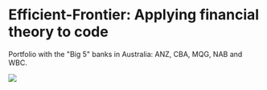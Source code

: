 # Efficient-Frontier: Applying financial theory to code

Portfolio with the "Big 5" banks in Australia: ANZ, CBA, MQG, NAB and WBC.

![](/Users/evanfonseka/Desktop/stonks/frontier_graph.png)





